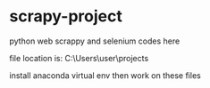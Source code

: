 # scrapy-project
python web scrappy and selenium codes here

file location is: C:\Users\user\projects

install anaconda virtual env then work on these files
